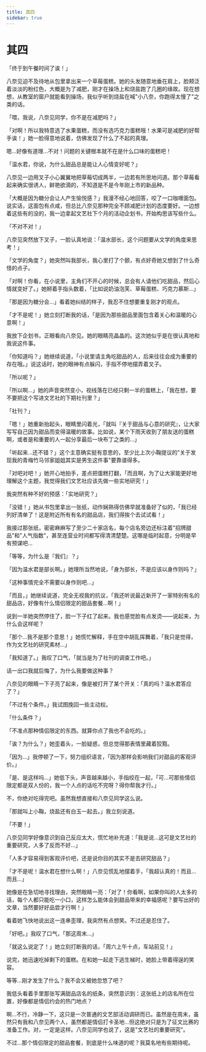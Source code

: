 ```yaml
---
title: 其四
sidebar: true
---
```


# 其四

<ClientOnly>
<title-pv/>
</ClientOnly>

「终于到午餐时间了诶！」

八奈见迫不及待地从包里拿出来一个草莓蛋糕。她的头发随意地垂在肩上，脸颊泛着淡淡的粉红色，大概是为了减肥，刚才在操场上和烧盐跑了几圈的缘故。现在想想，从教室的窗户就能看到操场，我似乎听到烧盐在喊"小八奈，你跑得太慢了"之类的话。

「喂，我说，八奈见同学，你不是在减肥吗？」

「对啊！所以我特意选了水果蛋糕，而没有选巧克力蛋糕哦！水果可是减肥的好帮手诶！」她一脸得意地说着，仿佛发现了什么了不起的真理。

嗯...好像有道理...不对！问题的关键根本就不在是什么口味的蛋糕吧！

「温水君，你说，为什么甜品总是能让人心情变好呢？」

八奈见一边用叉子小心翼翼地把草莓切成两半，一边若有所思地问道。那个草莓看起来确实很诱人，鲜艳欲滴的，不知道是不是今年刚上市的新品种。

「大概是因为糖分会让人产生愉悦感？」我漫不经心地回答，咬了一口咖喱面包。说实话，这面包有点咸，但总比八奈见那种完全不顾减肥计划的态度要好。一边想着这些有的没的，我一边拿起文艺社下个月的活动企划书，开始构思该写些什么。

「不对不对！」

八奈见突然放下叉子，一脸认真地说：「温水部长，这个问题要从文学的角度来思考！」

「文学的角度？」她突然叫我部长，我心里打了个颤，有点好奇她又想到了什么奇怪的点子。

「对啊！你看，在小说里，主角们不开心的时候，总会有人请他们吃甜品，然后心情就变好了。」她掰着手指头数着，「比如说奶油泡芙、草莓蛋糕、巧克力慕斯...」

「那是因为糖分会...」看着她纠结的样子，我忍不住想要重复刚才的观点。

「才不是呢！」她立刻打断我的话，「是因为那些甜品里面包含着关心和温暖的心意啊！」

我放下企划书，正眼看向八奈见。她的眼睛亮晶晶的。这次她似乎是在很认真地和我说这件事。

「你知道吗？」她继续说道，「小说里请主角吃甜品的人，后来往往会成为重要的存在哦。」说这话时，她的眼神有点躲闪，手指不停地摆弄着叉子。

「所以呢？」

「所以啊...」她的声音突然变小，视线落在已经只剩一半的蛋糕上，「我在想，要不要把这个写进文艺社的下期社刊里？」

「社刊？」

「嗯！」她重新抬起头，眼睛里闪着光，「就叫『关于甜品与心意的研究』，让大家写写自己因为甜品而变得温暖的故事。比如说，某个下雨天收到了朋友送的蛋糕啊，或者是和重要的人一起分享最后一块布丁之类的...」

「听起来...还不错？」这个主意确实挺有意思的，至少比上次小鞠提议的"关于发现我的青梅竹马邻家姐姐其实是男生这件事"要靠谱得多。

「对吧对吧！」她开心地拍手，差点把蛋糕打翻，「而且啊，为了让大家能更好地理解这个主题，我觉得我们文艺社应该先做一些实地研究！」

我突然有种不好的预感：「实地研究？」

「没错！」她从书包里拿出一张纸，动作娴熟得仿佛早就准备好了似的，「我已经列好清单了！这是附近所有有名的甜品店，我们得挨个去试试看！」

我接过那张纸，密密麻麻写了至少二十家店名，每个店名旁边还标注着"招牌甜品"和"人气指数"，甚至连营业时间都写得清清楚楚。这哪是临时起意，分明是早有预谋吧...

「等等，为什么是『我们』？」

「因为温水君是部长啊。」她理所当然地说，「身为部长，不是应该以身作则吗？」

「这种事情完全不需要以身作则吧...」

「而且，」她继续说道，完全无视我的抗议，「我还听说最近新开了一家特别有名的甜品店，好像有什么情侣限定的甜品套餐...啊！」

说到一半她突然停住了，脸一下子红了起来。我也感觉脸有点发烫——说起来，为什么会这样呢？

「那个...我不是那个意思！」她慌忙解释，手在空中胡乱挥舞着，「我只是觉得，作为文艺社的研究素材...」

「我知道了。」我叹了口气，「就当是为了社刊的调查工作吧。」

话一出口我就后悔了，为什么我要做这种事？

八奈见的眼睛一下子亮了起来，像是被打开了某个开关：「真的吗？温水君答应了？」

「不过有个条件。」我试图挽回一些主动权。

「什么条件？」

「不准点那种情侣限定的东西。就算你点了我也不会吃的。」

「诶？为什么？」她歪着头，一脸疑惑，但总觉得那表情里藏着狡黠。

「因为...」我停顿了一下，努力组织语言，「因为那样会影响我们对甜品的客观评价。」

「是、是这样吗...」她低下头，声音越来越小，手指绞在一起，「可...可那些情侣限定都是双人份的，我一个人点的话吃不完呀？得你帮我才行。」

不，你绝对吃得完吧。虽然我想直接和八奈见同学这么说。

「那就叫上小鞠，烧盐还有白玉一起去。」我立刻说道。

「不要！」

八奈见同学好像意识到自己反应太大，慌忙地补充道：「我是说...这可是文艺社的重要研究，人多了反而不好...」

「人多才容易得到客观评价吧，还是说你目的其实不是去研究甜品？」

「才不是呢！温水君在想什么啊！」八奈见慌乱地摆着手，「我超认真的！而且...而且...」

她像是在急切地寻找理由，突然眼睛一亮：「对了！你看啊，如果你叫的人太多的话，每个人都只能吃一小口，这样怎么能体会到甜品带来的幸福感呢？要写出好的文章，当然要好好品尝才行啊！」

看着她飞快地说出这一连串歪理，我突然有点想笑。不过还是忍住了。

「好吧。」我叹了口气，「那这周末...」

「就这么说定了！」她立刻打断我的话，「周六上午十点，车站前见！」

说完，她迅速吃掉剩下的蛋糕。在和她一起走下逃生梯时，她脸上带着得逞的笑容。

等等...刚才发生了什么？我不会又被她忽悠了吧？

我低头看着手里那张写满甜品店名的纸条，突然意识到：这张纸上的店名所在位置，好像都是情侣约会的热门地点？

啊...不行，冷静一下，这只是一次普通的文艺部活动调研而已。虽然是在周末，虽然只有我和八奈见两个人，虽然都是情侣打卡圣地...但这绝对只是为了征文比赛的准备工作。对，一定是这样。八奈见同学也说了，这是"文艺社的重要研究"。

不过...那个情侣限定的甜品套餐，到底是什么味道的呢？我莫名地有些期待呢。

<ClientOnly>
  <leave/>
</ClientOnly/>